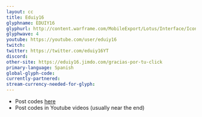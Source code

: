 ```yaml
---
layout: cc
title: Eduiy16
glyphname: EDUIY16
glyphurl: http://content.warframe.com/MobileExport/Lotus/Interface/Icons/Player/ContentCreators/Eduiy16.png
glyphwave: 4
youtube: https://youtube.com/user/eduiy16
twitch: 
twitter: https://twitter.com/eduiy16YT
discord: 
other-site: https://eduiy16.jimdo.com/gracias-por-tu-click
primary-language: Spanish
global-glyph-code: 
currently-partnered: 
stream-currency-needed-for-glyph: 
---
```

* Post codes [here](https://eduiy16.jimdo.com/gracias-por-tu-click)
* Post codes in Youtube videos (usually near the end)
